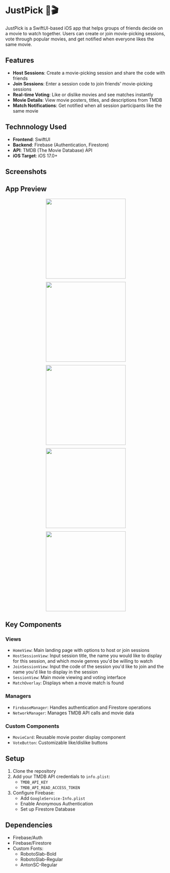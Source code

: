 # JustPick 🍿🎬

JustPick is a SwiftUI-based iOS app that helps groups of friends decide on a movie to watch together. Users can create or join movie-picking sessions, vote through popular movies, and get notified when everyone likes the same movie.

## Features

- **Host Sessions**: Create a movie-picking session and share the code with friends
- **Join Sessions**: Enter a session code to join friends' movie-picking sessions
- **Real-time Voting**: Like or dislike movies and see matches instantly
- **Movie Details**: View movie posters, titles, and descriptions from TMDB
- **Match Notifications**: Get notified when all session participants like the same movie

## Technnology Used

- **Frontend**: SwiftUI
- **Backend**: Firebase (Authentication, Firestore)
- **API**: TMDB (The Movie Database) API
- **iOS Target**: iOS 17.0+

## Screenshots

## App Preview

<div style="display: flex; flex-wrap: wrap; gap: 10px; justify-content: center;">
    <img src="Screenshots/home.png" width="250" />
    <img src="Screenshots/host.png" width="250" />
    <img src="Screenshots/session.png" width="250" />
</div>

<div style="display: flex; flex-wrap: wrap; gap: 10px; justify-content: center; margin-top: 10px;">
    <img src="Screenshots/join.png" width="250" />
    <img src="Screenshots/match.png" width="250" />
</div>

## Key Components

### Views
- `HomeView`: Main landing page with options to host or join sessions
- `HostSessionView`: Input session title, the name you would like to display for this session, and which movie genres you'd be willing to watch
- `JoinSessionView`: Input the code of the session you'd like to join and the name you'd like to display in the session
- `SessionView`: Main movie viewing and voting interface
- `MatchOverlay`: Displays when a movie match is found

### Managers
- `FirebaseManager`: Handles authentication and Firestore operations
- `NetworkManager`: Manages TMDB API calls and movie data

### Custom Components
- `MovieCard`: Reusable movie poster display component
- `VoteButton`: Customizable like/dislike buttons

## Setup

1. Clone the repository
2. Add your TMDB API credentials to `info.plist`:
   - `TMDB_API_KEY`
   - `TMDB_API_READ_ACCESS_TOKEN`
3. Configure Firebase:
   - Add `GoogleService-Info.plist`
   - Enable Anonymous Authentication
   - Set up Firestore Database

## Dependencies

- Firebase/Auth
- Firebase/Firestore
- Custom Fonts:
  - RobotoSlab-Bold
  - RobotoSlab-Regular
  - AntonSC-Regular
